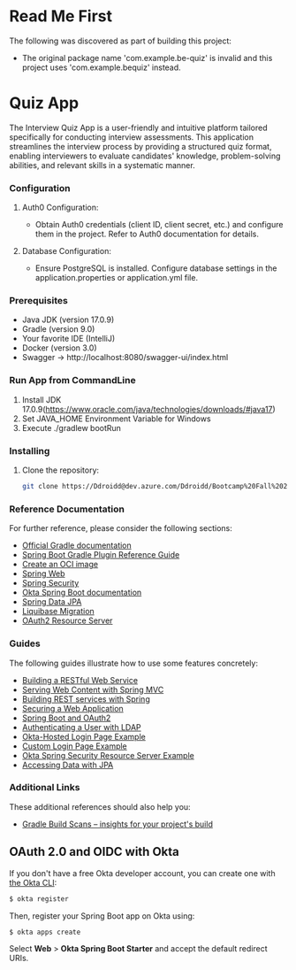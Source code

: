 # Read Me First
The following was discovered as part of building this project:

* The original package name 'com.example.be-quiz' is invalid and this project uses 'com.example.bequiz' instead.

# Quiz App
The Interview Quiz App is a user-friendly and intuitive platform tailored specifically for conducting interview assessments.
This application streamlines the interview process by providing a structured quiz format, enabling interviewers to evaluate candidates' knowledge, problem-solving abilities, and relevant skills in a systematic manner.


### Configuration

1. Auth0 Configuration:
   - Obtain Auth0 credentials (client ID, client secret, etc.) and configure them in the project. Refer to Auth0 documentation for details.

2. Database Configuration:
   - Ensure PostgreSQL is installed. Configure database settings in the application.properties or application.yml file.


### Prerequisites

- Java JDK (version 17.0.9)
- Gradle (version 9.0)
- Your favorite IDE (IntelliJ)
- Docker (version 3.0)
- Swagger -> http://localhost:8080/swagger-ui/index.html

### Run App from CommandLine
1. Install JDK 17.0.9(https://www.oracle.com/java/technologies/downloads/#java17)
2. Set JAVA_HOME Environment Variable for Windows
3. Execute ./gradlew bootRun

### Installing

1. Clone the repository:

   ```bash
   git clone https://Ddroidd@dev.azure.com/Ddroidd/Bootcamp%20Fall%202023/_git/be-quiz

### Reference Documentation
For further reference, please consider the following sections:

* [Official Gradle documentation](https://docs.gradle.org)
* [Spring Boot Gradle Plugin Reference Guide](https://docs.spring.io/spring-boot/docs/3.1.5/gradle-plugin/reference/html/)
* [Create an OCI image](https://docs.spring.io/spring-boot/docs/3.1.5/gradle-plugin/reference/html/#build-image)
* [Spring Web](https://docs.spring.io/spring-boot/docs/3.1.5/reference/htmlsingle/index.html#web)
* [Spring Security](https://docs.spring.io/spring-boot/docs/3.1.5/reference/htmlsingle/index.html#web.security)
* [Okta Spring Boot documentation](https://github.com/okta/okta-spring-boot#readme)
* [Spring Data JPA](https://docs.spring.io/spring-boot/docs/3.1.5/reference/htmlsingle/index.html#data.sql.jpa-and-spring-data)
* [Liquibase Migration](https://docs.spring.io/spring-boot/docs/3.1.5/reference/htmlsingle/index.html#howto.data-initialization.migration-tool.liquibase)
* [OAuth2 Resource Server](https://docs.spring.io/spring-boot/docs/3.1.5/reference/htmlsingle/index.html#web.security.oauth2.server)

### Guides
The following guides illustrate how to use some features concretely:

* [Building a RESTful Web Service](https://spring.io/guides/gs/rest-service/)
* [Serving Web Content with Spring MVC](https://spring.io/guides/gs/serving-web-content/)
* [Building REST services with Spring](https://spring.io/guides/tutorials/rest/)
* [Securing a Web Application](https://spring.io/guides/gs/securing-web/)
* [Spring Boot and OAuth2](https://spring.io/guides/tutorials/spring-boot-oauth2/)
* [Authenticating a User with LDAP](https://spring.io/guides/gs/authenticating-ldap/)
* [Okta-Hosted Login Page Example](https://github.com/okta/samples-java-spring/tree/master/okta-hosted-login)
* [Custom Login Page Example](https://github.com/okta/samples-java-spring/tree/master/custom-login)
* [Okta Spring Security Resource Server Example](https://github.com/okta/samples-java-spring/tree/master/resource-server)
* [Accessing Data with JPA](https://spring.io/guides/gs/accessing-data-jpa/)

### Additional Links
These additional references should also help you:

* [Gradle Build Scans – insights for your project's build](https://scans.gradle.com#gradle)

## OAuth 2.0 and OIDC with Okta

If you don't have a free Okta developer account, you can create one with [the Okta CLI](https://cli.okta.com):

```bash
$ okta register
```

Then, register your Spring Boot app on Okta using:

```bash
$ okta apps create
```

Select **Web** > **Okta Spring Boot Starter** and accept the default redirect URIs.

